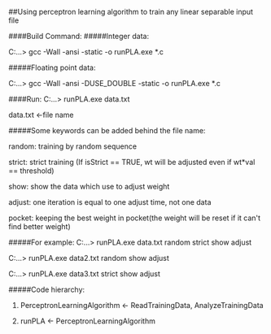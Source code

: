 ##Using perceptron learning algorithm to train any linear separable input file

####Build Command:
#####Integer data:

C:\...\> gcc -Wall -ansi -static -o runPLA.exe *.c

#####Floating point data:

C:\...\> gcc -Wall -ansi -DUSE_DOUBLE -static -o runPLA.exe *.c

####Run:
C:\...\>  runPLA.exe data.txt

data.txt <-file name

#####Some keywords can be added behind the file name:

random: training by random sequence

strict: strict training (If isStrict == TRUE, wt will be adjusted even if wt*val == threshold)

show: show the data which use to adjust weight

adjust: one iteration is equal to one adjust time, not one data

pocket: keeping the best weight in pocket(the weight will be reset if it can't find better weight)

#####For example:
C:\...\>  runPLA.exe data.txt random strict show adjust

C:\...\>  runPLA.exe data2.txt random show adjust

C:\...\>  runPLA.exe data3.txt strict show adjust

#####Code hierarchy:
1. PerceptronLearningAlgorithm <- ReadTrainingData, AnalyzeTrainingData

2. runPLA <- PerceptronLearningAlgorithm